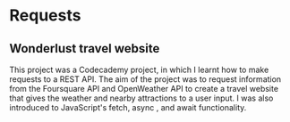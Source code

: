 # Requests

## Wonderlust travel website
This project was a Codecademy project, in which I learnt how to make requests to a REST API. The aim of the project was to request information from the Foursquare API and OpenWeather API to create a travel website that gives the weather and nearby attractions to a user input. I was also introduced to JavaScript's fetch, async , and await functionality.
